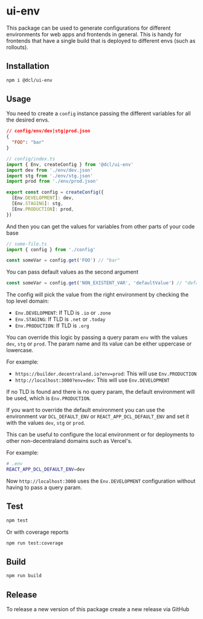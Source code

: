 # ui-env

This package can be used to generate configurations for different environments for web apps and frontends in general. This is handy for frontends that have a single build that is deployed to different envs (such as rollouts).

## Installation

```bash
npm i @dcl/ui-env
```

## Usage

You need to create a `config` instance passing the different variables for all the desired envs.

```json
// config/env/dev|stg|prod.json
{
  "FOO": "bar"
}
```

```ts
// config/index.ts
import { Env, createConfig } from '@dcl/ui-env'
import dev from './env/dev.json'
import stg from './env/stg.json'
import prod from './env/prod.json'

export const config = createConfig({
  [Env.DEVELOPMENT]: dev,
  [Env.STAGING]: stg,
  [Env.PRODUCTION]: prod,
})
```

And then you can get the values for variables from other parts of your code base

```ts
// some-file.ts
import { config } from './config'

const someVar = config.get('FOO') // "bar"
```

You can pass default values as the second argument

```ts
const someVar = config.get('NON_EXISTENT_VAR', 'defaultValue') // "defaultValue"
```

The config will pick the value from the right environment by checking the top level domain:

- `Env.DEVELOPMENT`: If TLD is `.io` or `.zone`
- `Env.STAGING`: If TLD is `.net` or `.today`
- `Env.PRODUCTION`: If TLD is `.org`

You can override this logic by passing a query param `env` with the values `dev`, `stg` or `prod`. The param name and its value can be either uppercase or lowercase.

For example:

- `https://builder.decentraland.io?env=prod`: This will use `Env.PRODUCTION`
- `http://localhost:3000?env=dev`: This will use `Env.DEVELOPMENT`

If no TLD is found and there is no query param, the default environment will be used, which is `Env.PRODUCTION`.

If you want to override the default environment you can use the environment var `DCL_DEFAULT_ENV` or `REACT_APP_DCL_DEFAULT_ENV` and set it with the values `dev`, `stg` or `prod`.

This can be useful to configure the local environment or for deployments to other non-decentraland domains such as Vercel's.

For example:

```bash
# .env
REACT_APP_DCL_DEFAULT_ENV=dev
```

Now `http://localhost:3000` uses the `Env.DEVELOPMENT` configuration without having to pass a query param.

## Test

```bash
npm test
```

Or with coverage reports

```bash
npm run test:coverage
```

## Build

```bash
npm run build
```

## Release

To release a new version of this package create a new release via GitHub
